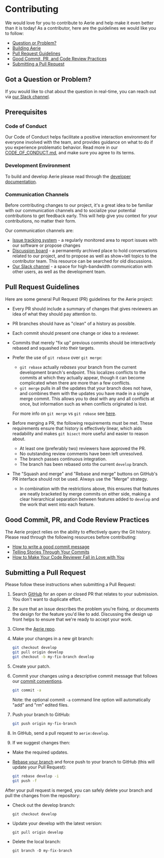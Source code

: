 # Contributing

We would love for you to contribute to Aerie and help make it even better than it is today! As a contributor, here are the guidelines we would like you to follow:

- [Question or Problem?](#question)
- [Building Aerie](#building)
- [Pull Request Guidelines](#pr-guidelines)
- [Good Commit, PR, and Code Review Practices](#best-practices)
- [Submitting a Pull Request](#submit-pr)

## <a name="question"></a> Got a Question or Problem?

If you would like to chat about the question in real-time, you can reach out via [our Slack channel](https://join.slack.com/t/nasa-ammos/shared_invite/zt-1mlgmk5c2-MgqVSyKzVRUWrXy87FNqPw).

## Prerequisites

### Code of Conduct

Our Code of Conduct helps facilitate a positive interaction environment for everyone involved with the team, and provides guidance on what to do if you experience problematic behavior. Read more in our [CODE_OF_CONDUCT.md](CODE_OF_CONDUCT.md), and make sure you agree to its terms.

### <a name="building"></a> Development Environment

To build and develop Aerie please read through the [developer documentation](./DEVELOPER.md).

### Communication Channels

Before contributing changes to our project, it's a great idea to be familiar with our communication channels and to socialize your potential contributions to get feedback early. This will help give you context for your contributions, no matter their form.

Our communication channels are:
- [Issue tracking system](https://github.com/NASA-AMMOS/aerie/issues) - a regularly monitored area to report issues with our software or propose changes
- [Discussion board](https://github.com/NASA-AMMOS/aerie/discussions) - a permanently archived place to hold conversations related to our project, and to propose as well as show+tell topics to the contributor team. This resource can be searched for old discussions.
- [Our Slack channel](https://join.slack.com/t/nasa-ammos/shared_invite/zt-1mlgmk5c2-MgqVSyKzVRUWrXy87FNqPw) - a space for high-bandwidth communication with other users, as well as the development team.

## <a name="pr-guidelines"></a> Pull Request Guidelines

Here are some general Pull Request (PR) guidelines for the Aerie project:

- Every PR should include a summary of changes that gives reviewers an idea of what they should pay attention to.
- PR branches should have as "clean" of a history as possible.
- Each commit should present one change or idea to a reviewer.
- Commits that merely "fix up" previous commits should be interactively rebased and squashed into their targets.
- Prefer the use of `git rebase` over `git merge`:

  - `git rebase` actually _rebases_ your branch from the current development branch's endpoint. This localizes conflicts to the commits at which they actually appear, though it can become complicated when there are more than a few conflicts.
  - `git merge` pulls in all the updates that your branch does not have, and combines them with the updates you have made in a single merge commit. This allows you to deal with any and all conflicts at once, but information such as when conflicts originated is lost.

  For more info on `git merge` vs `git rebase` see [here](https://www.atlassian.com/git/tutorials/merging-vs-rebasing).

- Before merging a PR, the following requirements must be met. These requirements ensure that history is effectively linear, which aids readability and makes `git bisect` more useful and easier to reason about.
  - At least one (preferably two) reviewers have approved the PR.
  - No outstanding review comments have been left unresolved.
  - The branch passes continuous integration.
  - The branch has been rebased onto the current `develop` branch.
- The "Squash and merge" and "Rebase and merge" buttons on GitHub's PR interface should not be used. Always use the "Merge" strategy.
  - In combination with the restrictions above, this ensures that features are neatly bracketed by merge commits on either side, making a clear hierarchical separation between features added to `develop` and the work that went into each feature.

## <a name="best-practices"></a> Good Commit, PR, and Code Review Practices

The Aerie project relies on the ability to effectively query the Git history. Please read through the following resources before contributing:

- [How to write a good commit message](https://chris.beams.io/posts/git-commit/)
- [Telling Stories Through Your Commits](https://blog.mocoso.co.uk/talks/2015/01/12/telling-stories-through-your-commits/)
- [How to Make Your Code Reviewer Fall in Love with You](https://mtlynch.io/code-review-love/)

## <a name="submit-pr"></a> Submitting a Pull Request

Please follow these instructions when submitting a Pull Request:

1. Search [GitHub](https://github.com/NASA-AMMOS/aerie/pulls) for an open or closed PR that relates to your submission. You don't want to duplicate effort.
1. Be sure that an issue describes the problem you're fixing, or documents the design for the feature you'd like to add. Discussing the design up front helps to ensure that we're ready to accept your work.
1. Clone the [Aerie repo](https://github.com/NASA-AMMOS/aerie).
1. Make your changes in a new git branch:

   ```sh
   git checkout develop
   git pull origin develop
   git checkout -b my-fix-branch develop
   ```

1. Create your patch.
1. Commit your changes using a descriptive commit message that follows our [commit conventions](#best-practices).

   ```sh
   git commit -a
   ```

   Note: the optional commit `-a` command line option will automatically "add" and "rm" edited files.

1. Push your branch to GitHub:

   ```sh
   git push origin my-fix-branch
   ```

1. In GitHub, send a pull request to `aerie:develop`.
1. If we suggest changes then:

- Make the required updates.
- [Rebase your branch](https://dev.to/maxwell_dev/the-git-rebase-introduction-i-wish-id-had) and force push to your branch to GitHub (this will update your Pull Request):

  ```sh
  git rebase develop -i
  git push -f
  ```

After your pull request is merged, you can safely delete your branch and pull the changes from the repository:

- Check out the develop branch:

  ```shell
  git checkout develop
  ```

- Update your develop with the latest version:

  ```shell
  git pull origin develop
  ```

- Delete the local branch:

  ```shell
  git branch -D my-fix-branch
  ```
